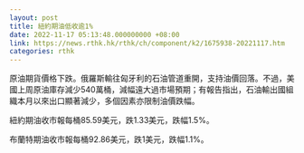 ```yaml
---
layout: post
title: 紐約期油低收逾1%
date: 2022-11-17 05:13:48.000000000 +08:00
link: https://news.rthk.hk/rthk/ch/component/k2/1675938-20221117.htm
categories: rthk
---
```


原油期貨價格下跌。俄羅斯輸往匈牙利的石油管道重開，支持油價回落。不過，美國上周原油庫存減少540萬桶，減幅遠大過市場預期；有報告指出，石油輸出國組織本月以來出口顯著減少，多個因素亦限制油價跌幅。

紐約期油收市報每桶85.59美元，跌1.33美元，跌幅1.5%。

布蘭特期油收市報每桶92.86美元，跌1美元，跌幅1.1%。
